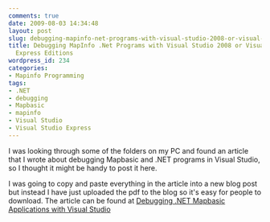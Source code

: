 ```yaml
---
comments: true
date: 2009-08-03 14:34:48
layout: post
slug: debugging-mapinfo-net-programs-with-visual-studio-2008-or-visual-studio-2008-express-editions
title: Debugging MapInfo .Net Programs with Visual Studio 2008 or Visual Studio 2008
  Express Editions
wordpress_id: 234
categories:
- Mapinfo Programming
tags:
- .NET
- debugging
- Mapbasic
- mapinfo
- Visual Studio
- Visual Studio Express
---
```


I was looking through some of the folders on my PC and found an article that I wrote about debugging Mapbasic and .NET programs in Visual Studio, so I thought it might be handy to post it here. 

I was going to copy and paste everything in the article into a new blog post but instead I have just uploaded the pdf to the blog so it's easy for people to download.   The article can be found at [Debugging .NET Mapbasic Applications with Visual Studio](http://woostuff.files.wordpress.com/2009/08/debugging20-net20mapbasic20applications.pdf)
